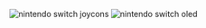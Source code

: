 <!DOCTYPE html>

<!--
**freddybobjoe/freddybobjoe** is a ✨ _special_ ✨ repository because its `README.md` (this file) appears on your GitHub profile.

Here are some ideas to get you started:

- I’m currently learning html.
- I’m looking to collaborate on see below.
- I’m looking for help with a live chat website.
-->
![nintendo switch joycons](https://user-images.githubusercontent.com/90323987/144112020-1e2cd34f-2efe-4e13-af72-10f33a6767c4.jpg)
![nintendo switch oled](https://user-images.githubusercontent.com/90323987/144112063-4306312c-18e9-4394-a564-a1d5e7f53ccc.jpg)

